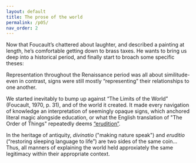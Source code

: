 ```yaml
---
layout: default
title: The prose of the world
permalink: /p05/
nav_order: 2
---
```


Now that Foucault’s chattered about laughter, and described a painting at length, he’s comfortable getting down to brass taxes. He wants to bring us deep into a historical period, and finally start to broach some specific theses:

Representation throughout the Renaissance period was all about similitude- even in contrast, signs were still mostly “representing” their relationships to one another.

We started inevitably to bump up against “The Limits of the World” (Foucault, 1970, p. 31), and of the world it created. It made every navigation of knowledge an interpretation of seemingly opaque signs, which anchored literal magic alongside education, or what the English translation of "The Order of Things" repeatedly deems [“erudition”](https://en.wikipedia.org/wiki/Erudition).

In the heritage of antiquity, *divinatio* ("making nature speak") and *eruditio* (“restoring sleeping language to life”) are two sides of the same coin... Thus, all manners of explaining the world held approxiately the same legitimacy within their appropriate context. 
